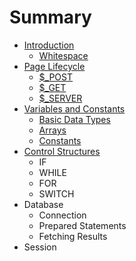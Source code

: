 # Summary

* [Introduction](README.md)
  * [Whitespace](whitespace.md)
* [Page Lifecycle](page-lifecycle.md)
  * [$\_POST](page-lifecycle/dollar_post.md)
  * [$\_GET](page-lifecycle/dollar_get.md)
  * [$\_SERVER](page-lifecycle/dollar_server.md)
* [Variables and Constants](variables-and-constants.md)
  * [Basic Data Types](variables-and-constants/basic-data-types.md)
  * [Arrays](variables-and-constants/arrays.md)
  * [Constants](variables-and-constants/constants.md)
* [Control Structures](chapter1.md)
  * IF
  * WHILE
  * FOR
  * SWITCH
* Database
  * Connection
  * Prepared Statements
  * Fetching Results
* Session

